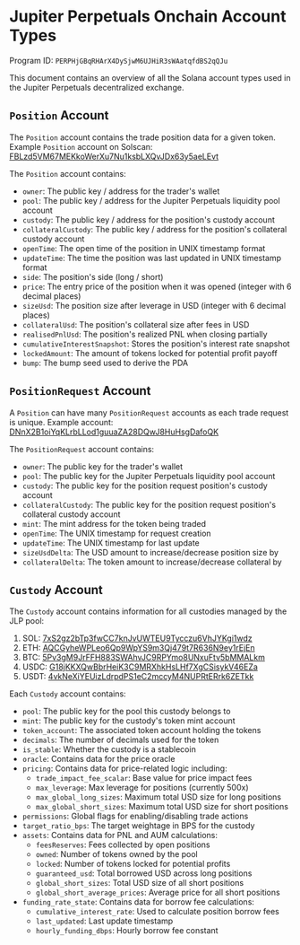# Jupiter Perpetuals Onchain Account Types

Program ID: `PERPHjGBqRHArX4DySjwM6UJHiR3sWAatqfdBS2qQJu`

This document contains an overview of all the Solana account types used in the Jupiter Perpetuals decentralized exchange.

## `Position` Account

The `Position` account contains the trade position data for a given token. Example `Position` account on Solscan: [FBLzd5VM67MEKkoWerXu7Nu1ksbLXQvJDx63y5aeLEvt](https://solscan.io/account/FBLzd5VM67MEKkoWerXu7Nu1ksbLXQvJDx63y5aeLEvt)

The `Position` account contains:
- `owner`: The public key / address for the trader's wallet
- `pool`: The public key / address for the Jupiter Perpetuals liquidity pool account
- `custody`: The public key / address for the position's custody account
- `collateralCustody`: The public key / address for the position's collateral custody account
- `openTime`: The open time of the position in UNIX timestamp format
- `updateTime`: The time the position was last updated in UNIX timestamp format
- `side`: The position's side (long / short)
- `price`: The entry price of the position when it was opened (integer with 6 decimal places)
- `sizeUsd`: The position size after leverage in USD (integer with 6 decimal places)
- `collateralUsd`: The position's collateral size after fees in USD
- `realisedPnlUsd`: The position's realized PNL when closing partially
- `cumulativeInterestSnapshot`: Stores the position's interest rate snapshot
- `lockedAmount`: The amount of tokens locked for potential profit payoff
- `bump`: The bump seed used to derive the PDA

## `PositionRequest` Account

A `Position` can have many `PositionRequest` accounts as each trade request is unique. Example account: [DNnX2B1oiYqKLrbLLod1guuaZA28DQwJ8HuHsgDafoQK](https://solscan.io/account/DNnX2B1oiYqKLrbLLod1guuaZA28DQwJ8HuHsgDafoQK)

The `PositionRequest` account contains:
- `owner`: The public key for the trader's wallet
- `pool`: The public key for the Jupiter Perpetuals liquidity pool account
- `custody`: The public key for the position request position's custody account
- `collateralCustody`: The public key for the position request position's collateral custody account
- `mint`: The mint address for the token being traded
- `openTime`: The UNIX timestamp for request creation
- `updateTime`: The UNIX timestamp for last update
- `sizeUsdDelta`: The USD amount to increase/decrease position size by
- `collateralDelta`: The token amount to increase/decrease collateral by

## `Custody` Account

The `Custody` account contains information for all custodies managed by the JLP pool:

1. SOL: [7xS2gz2bTp3fwCC7knJvUWTEU9Tycczu6VhJYKgi1wdz](https://solscan.io/account/7xS2gz2bTp3fwCC7knJvUWTEU9Tycczu6VhJYKgi1wdz)
2. ETH: [AQCGyheWPLeo6Qp9WpYS9m3Qj479t7R636N9ey1rEjEn](https://solscan.io/account/AQCGyheWPLeo6Qp9WpYS9m3Qj479t7R636N9ey1rEjEn)
3. BTC: [5Pv3gM9JrFFH883SWAhvJC9RPYmo8UNxuFtv5bMMALkm](https://solscan.io/account/5Pv3gM9JrFFH883SWAhvJC9RPYmo8UNxuFtv5bMMALkm)
4. USDC: [G18jKKXQwBbrHeiK3C9MRXhkHsLHf7XgCSisykV46EZa](https://solscan.io/account/G18jKKXQwBbrHeiK3C9MRXhkHsLHf7XgCSisykV46EZa)
5. USDT: [4vkNeXiYEUizLdrpdPS1eC2mccyM4NUPRtERrk6ZETkk](https://solscan.io/account/4vkNeXiYEUizLdrpdPS1eC2mccyM4NUPRtERrk6ZETkk)

Each `Custody` account contains:
- `pool`: The public key for the pool this custody belongs to
- `mint`: The public key for the custody's token mint account
- `token_account`: The associated token account holding the tokens
- `decimals`: The number of decimals used for the token
- `is_stable`: Whether the custody is a stablecoin
- `oracle`: Contains data for the price oracle
- `pricing`: Contains data for price-related logic including:
  - `trade_impact_fee_scalar`: Base value for price impact fees
  - `max_leverage`: Max leverage for positions (currently 500x)
  - `max_global_long_sizes`: Maximum total USD size for long positions
  - `max_global_short_sizes`: Maximum total USD size for short positions
- `permissions`: Global flags for enabling/disabling trade actions
- `target_ratio_bps`: The target weightage in BPS for the custody
- `assets`: Contains data for PNL and AUM calculations:
  - `feesReserves`: Fees collected by open positions
  - `owned`: Number of tokens owned by the pool
  - `locked`: Number of tokens locked for potential profits
  - `guaranteed_usd`: Total borrowed USD across long positions
  - `global_short_sizes`: Total USD size of all short positions
  - `global_short_average_prices`: Average price for all short positions
- `funding_rate_state`: Contains data for borrow fee calculations:
  - `cumulative_interest_rate`: Used to calculate position borrow fees
  - `last_updated`: Last update timestamp
  - `hourly_funding_dbps`: Hourly borrow fee constant 